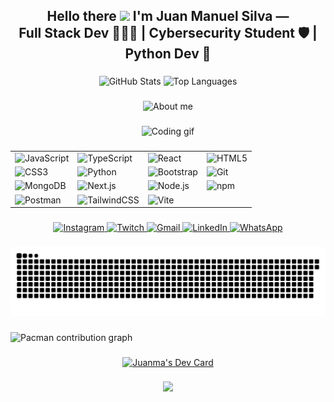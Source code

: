 <div align="center">
  <h2>
    Hello there <img src="https://media.giphy.com/media/hvRJCLFzcasrR4ia7z/giphy.gif" width="35"> I'm Juan Manuel Silva — <br>
    Full Stack Dev 🧑🏻‍💻 | Cybersecurity Student 🛡️ | Python Dev 🐍
  </h2>
</div>

###

<div align="center">
  <img src="https://github-readme-stats.vercel.app/api?username=jmSilva83&hide_title=false&hide_rank=false&show_icons=true&include_all_commits=true&count_private=true&disable_animations=false&theme=blueberry&locale=en&hide_border=false" height="150" alt="GitHub Stats" />
  <img src="https://github-readme-stats.vercel.app/api/top-langs?username=jmSilva83&locale=en&hide_title=false&layout=compact&card_width=320&langs_count=6&theme=blueberry&hide_border=false" height="150" alt="Top Languages" />
</div>

###

<div align="center">
  <picture>
    <img src="https://media1.giphy.com/media/v1.Y2lkPTc5MGI3NjExZHJsejV2aWZ0b3d6dmdkNzdseTZsY3k4ajdyMGVncWxwaWZ1NmVjaSZlcD12MV9pbnRlcm5hbF9naWZfYnlfaWQmY3Q9Zw/gVlgj80ZLp9yo/giphy.gif" width="600px" alt="About me" />
  </picture>
</div>

###

<div align="center">
  <img src="https://media4.giphy.com/media/v1.Y2lkPTc5MGI3NjExZXRocmdpdGdycWRtbzBqZ3VnMHZ6cjgzZTIxdzVwZGtxZDlsaDU5MiZlcD12MV9pbnRlcm5hbF9naWZfYnlfaWQmY3Q9Zw/AKdbDY0CcCir1JWFdC/giphy.gif" width="600px" alt="Coding gif" />
</div>

###

<table align="center">
  <tr>
    <td><img src="https://cdn.simpleicons.org/javascript/F7DF1E" height="30" alt="JavaScript" /></td>
    <td><img src="https://cdn.simpleicons.org/typescript/3178C6" height="30" alt="TypeScript" /></td>
    <td><img src="https://cdn.simpleicons.org/react/61DAFB" height="30" alt="React" /></td>
    <td><img src="https://cdn.simpleicons.org/html5/E34F26" height="30" alt="HTML5" /></td>
  </tr>
  <tr>
    <td><img src="https://cdn.simpleicons.org/css3/1572B6" height="30" alt="CSS3" /></td>
    <td><img src="https://cdn.jsdelivr.net/gh/devicons/devicon/icons/python/python-original.svg" height="30" alt="Python" /></td>
    <td><img src="https://cdn.simpleicons.org/bootstrap/7952B3" height="30" alt="Bootstrap" /></td>
    <td><img src="https://cdn.simpleicons.org/git/F05032" height="30" alt="Git" /></td>
  </tr>
  <tr>
    <td><img src="https://cdn.simpleicons.org/mongodb/47A248" height="30" alt="MongoDB" /></td>
    <td><img src="https://cdn.simpleicons.org/nextdotjs/000000" height="30" alt="Next.js" /></td>
    <td><img src="https://cdn.simpleicons.org/nodedotjs/339933" height="30" alt="Node.js" /></td>
    <td><img src="https://cdn.simpleicons.org/npm/CB3837" height="30" alt="npm" /></td>
  </tr>
  <tr>
    <td><img src="https://cdn.simpleicons.org/postman/FF6C37" height="30" alt="Postman" /></td>
    <td><img src="https://cdn.simpleicons.org/tailwindcss/06B6D4" height="30" alt="TailwindCSS" /></td>
    <td><img src="https://cdn.simpleicons.org/vite/646CFF" height="30" alt="Vite" /></td>
  </tr>
</table>

###

<div align="center">
  <a href="https://www.instagram.com/jmsilva83" target="_blank" rel="noopener noreferrer">
    <img src="https://img.shields.io/static/v1?message=Instagram&logo=instagram&label=&color=E4405F&logoColor=white&labelColor=&style=for-the-badge" height="35" alt="Instagram" />
  </a>
  <a href="https://www.twitch.tv/jmsilva83" target="_blank" rel="noopener noreferrer">
    <img src="https://img.shields.io/static/v1?message=Twitch&logo=twitch&label=&color=9146FF&logoColor=white&labelColor=&style=for-the-badge" height="35" alt="Twitch" />
  </a>
  <a href="mailto:juanmanuelsilva06@gmail.com" target="_blank" rel="noopener noreferrer">
    <img src="https://img.shields.io/static/v1?message=Gmail&logo=gmail&label=&color=D14836&logoColor=white&labelColor=&style=for-the-badge" height="35" alt="Gmail" />
  </a>
  <a href="https://www.linkedin.com/in/juan-manuel-silva-dev" target="_blank" rel="noopener noreferrer">
    <img src="https://img.shields.io/static/v1?message=LinkedIn&logo=linkedin&label=&color=0077B5&logoColor=white&labelColor=&style=for-the-badge" height="35" alt="LinkedIn" />
  </a>
  <a href="https://wa.me/+543731551351" target="_blank" rel="noopener noreferrer">
    <img src="https://img.shields.io/static/v1?message=Whatsapp&logo=whatsapp&label=&color=25D366&logoColor=white&labelColor=&style=for-the-badge" height="35" alt="WhatsApp" />
  </a>
</div>

###

<div align="center">
  <img src="https://raw.githubusercontent.com/jmSilva83/jmSilva83/output/snake.svg" alt="Snake animation" />
</div>

###

<picture>
  <source media="(prefers-color-scheme: dark)" srcset="https://raw.githubusercontent.com/jmSilva83/jmSilva83/output/pacman-contribution-graph-dark.svg">
  <source media="(prefers-color-scheme: light)" srcset="https://raw.githubusercontent.com/jmSilva83/jmSilva83/output/pacman-contribution-graph.svg">
  <img alt="Pacman contribution graph" src="https://raw.githubusercontent.com/jmSilva83/jmSilva83/output/pacman-contribution-graph.svg">
</picture>

###

<div align="center">
  <a href="https://app.daily.dev/juanma83">
    <img src="https://api.daily.dev/devcards/v2/GIKCbc6uDgkyycimbrYc9.png?type=default&r=yg8" width="356" alt="Juanma's Dev Card"/>
  </a>
</div>

###

<div align="center">
  <img src="https://hits.seeyoufarm.com/api/count/incr/badge.svg?url=https%3A%2F%2Fgithub.com%2FjmSilva83&count_bg=%2379C83D&title_bg=%23555555&icon=github.svg&icon_color=%23E7E7E7&title=visits&edge_flat=false"/>
</div>
